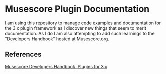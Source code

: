 # Musescore Plugin Documentation

I am using this repository to manage code examples and documentation for the 3.x plugin framework as I discover new things that seem to merit documentation. As I do I am also attempting to add such learnings to the "Developers Handbook" hosted at Musescore.org.

## References

[Musescore Developers Handbook, Plugins for 3.x](https://musescore.org/en/handbook/developers-handbook/plugins-3x)



